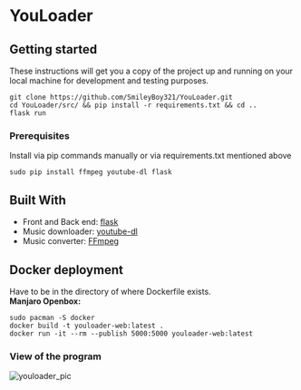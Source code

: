 # YouLoader

## Getting started

These instructions will get you a copy of the project up and running on your local machine for development and testing purposes.
```
git clone https://github.com/SmileyBoy321/YouLoader.git
cd YouLoader/src/ && pip install -r requirements.txt && cd ..
flask run
```

### Prerequisites
Install via pip commands manually or via requirements.txt mentioned above
```
sudo pip install ffmpeg youtube-dl flask
```


## Built With
* Front and Back end: [flask](https://github.com/pallets/flask)
* Music downloader: [youtube-dl](https://github.com/ytdl-org/youtube-dl)
* Music converter: [FFmpeg](https://github.com/FFmpeg/FFmpeg)

## Docker deployment
Have to be in the directory of where Dockerfile exists.  
**Manjaro Openbox:**
```
sudo pacman -S docker  
docker build -t youloader-web:latest .  
docker run -it --rm --publish 5000:5000 youloader-web:latest
```

### View of the program  

![youloader_pic](https://user-images.githubusercontent.com/45132310/100654190-2077f780-3352-11eb-8e4b-a6ca144b62e0.png)
